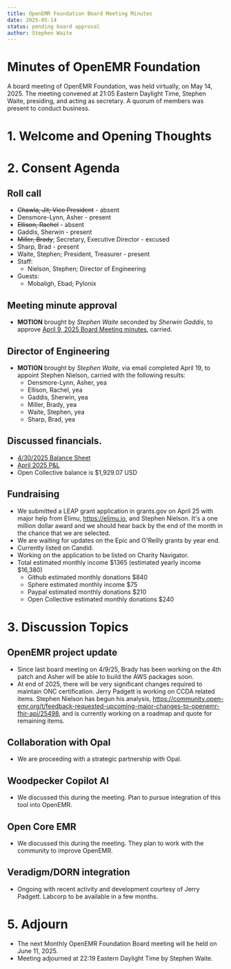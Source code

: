 ```yaml
---
title: OpenEMR Foundation Board Meeting Minutes
date: 2025-05-14
status: pending board approval
author: Stephen Waite
---
```


# Minutes of OpenEMR Foundation

A board meeting of OpenEMR Foundation, was held virtually, on May 14, 2025. The meeting convened at 21:05 Eastern Daylight Time, Stephen Waite, presiding, and acting as secretary. A quorum of members was present to conduct business.

# 1. Welcome and Opening Thoughts

# 2. Consent Agenda
## Roll call
  - ~~Chawla, Jit; Vice President~~ - absent
  - Densmore-Lynn, Asher - present
  - ~~Ellison, Rachel~~ - absent
  - Gaddis, Sherwin - present
  - ~~Miller, Brady~~; Secretary, Executive Director - excused
  - Sharp, Brad - present
  - Waite, Stephen; President, Treasurer - present
  - Staff:
    - Nielson, Stephen; Director of Engineering
  - Guests:
    - Mobaligh, Ebad; Pylonix

## Meeting minute approval
  - **MOTION** brought by _Stephen Waite_ seconded by _Sherwin Gaddis_, to approve [April 9, 2025 Board Meeting minutes](https://github.com/openemr/foundation-minutes/blob/master/2025-04-09-Board.md), carried.

## Director of Engineering
  - **MOTION** brought by _Stephen Waite_, via email completed April 19, to appoint Stephen Nielson, carried with the following results:
    - Densmore-Lynn, Asher, yea
    - Ellison, Rachel, yea
    - Gaddis, Sherwin, yea
    - Miller, Brady, yea
    - Waite, Stephen, yea
    - Sharp, Brad, yea
  
## Discussed financials.
  - [4/30/2025 Balance Sheet](https://community.open-emr.org/uploads/short-url/yZc9O7n9vug2Vnh97cfNSks1aKG.pdf)
  - [April 2025 P&L](https://community.open-emr.org/uploads/short-url/2xVdrXdeuBle3BgjAArZrwscWSP.pdf)
  - Open Collective balance is $1,929.07 USD

## Fundraising
  - We submitted a LEAP grant application in grants.gov on April 25 with major help from Elimu, https://elimu.io, and Stephen Nielson. It's a one million dollar award and we should hear back by the end of the month in the chance that we are selected.
  - We are waiting for updates on the Epic and O'Reilly grants by year end.
  - Currently listed on Candid.
  - Working on the application to be listed on Charity Navigator.
  - Total estimated monthly income $1365 (estimated yearly income $16,380)
    - Github estimated monthly donations $840
    - Sphere estimated monthly income $75
    - Paypal estimated monthly donations $210
    - Open Collective estimated monthly donations $240

# 3. Discussion Topics

## OpenEMR project update
  - Since last board meeting on 4/9/25, Brady has been working on the 4th patch and Asher will be able to build the AWS packages soon.
  - At end of 2025, there will be very significant changes required to maintain ONC certification. Jerry Padgett is working on CCDA related items. Stephen Nielson has begun his analysis, https://community.open-emr.org/t/feedback-requested-upcoming-major-changes-to-openemr-fhir-api/25498, and is currently working on a roadmap and quote for remaining items.

## Collaboration with Opal
  - We are proceeding with a strategic partnership with Opal.
 
## Woodpecker Copilot AI
  - We discussed this during the meeting. Plan to pursue integration of this tool into OpenEMR.

## Open Core EMR
  - We discussed this during the meeting. They plan to work with the community to improve OpenEMR.

## Veradigm/DORN integration
  - Ongoing with recent activity and development courtesy of Jerry Padgett. Labcorp to be available in a few months.

# 5. Adjourn
  - The next Monthly OpenEMR Foundation Board meeting will be held on June 11, 2025.
  - Meeting adjourned at 22:19 Eastern Daylight Time by Stephen Waite.
 
